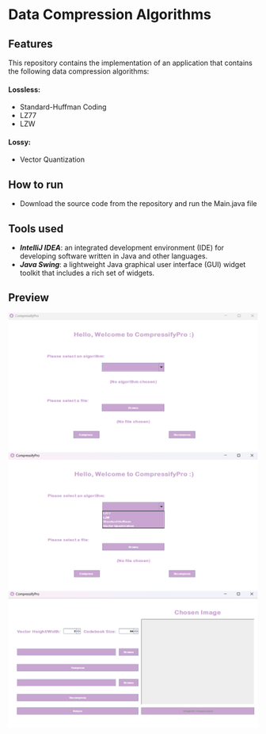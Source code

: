 # Data Compression Algorithms
## Features
This repository contains the implementation of an application that contains the following data compression algorithms: 
#### Lossless:
- Standard-Huffman Coding
- LZ77
- LZW
#### Lossy:
- Vector Quantization
## How to run
- Download the source code from the repository and run the Main.java file
## Tools used
- **_IntelliJ IDEA_**: an integrated development environment (IDE) for developing software written in Java and other languages.
- **_Java Swing_**: a lightweight Java graphical user interface (GUI) widget toolkit that includes a rich set of widgets.
## Preview
<img src="/Screenshots/main.png" alt="Alt text" title="Main Screen">
<img src="/Screenshots/options.png" alt="Alt text" title="Options">
<img src="/Screenshots/vector.png" alt="Alt text" title="Vector Quantization Screen">